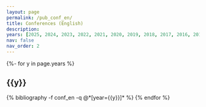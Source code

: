 ```yaml
---
layout: page
permalink: /pub_conf_en/
title: Conferences (English)
description:
years: [2025, 2024, 2023, 2022, 2021, 2020, 2019, 2018, 2017, 2016, 2015, 2014, 2013]
nav: false
nav_order: 2
---
```

<!-- _pages/publications.md -->
<div class="publications">

{%- for y in page.years %}
  <h2 class="year">{{y}}</h2>
  {% bibliography -f conf_en -q @*[year={{y}}]* %}
{% endfor %}

</div>

